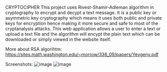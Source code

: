 CRYPTOCIPHER
This project uses Rivest-Shamir-Adleman algorithm in cryptography to encrypt and decypt a text message.
It is a public key or asymmetric key cryptography which means it uses both public and private keys for encryption hence making it more secure and safe to most of the cryptanalysis attacks.
This web application allows a user to enter a text or upload a text file and the algorithm will encypt the plain text which can be downloaded or simply viewed in the website itself.

More about RSA algorihtm: https://sites.math.washington.edu/~morrow/336_09/papers/Yevgeny.pdf

Screenshots:
![image](https://user-images.githubusercontent.com/69393792/221806611-85e1185a-3f5b-4328-bfff-a97bcdba2cd6.png)
![image](https://user-images.githubusercontent.com/69393792/221806753-5a8c7130-dba9-4b1c-bf70-f69026d428e7.png)
